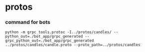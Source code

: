 # protos

### command for bots
```
python -m grpc_tools.protoc -I../protos/candles/ --python_out=./bot_app/grpc_generated --grpc_python_out=./bot_app/grpc_generated ../protos/candles/candle.proto --proto_path=../protos/candles
```
